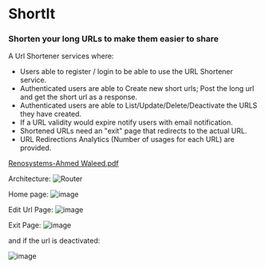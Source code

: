 # ShortIt 
### Shorten your long URLs to make them easier to share

A Url Shortener services where:
- Users able to register / login to be able to use the URL Shortener service.
- Authenticated users are able to Create new short urls; Post the long url and get the short url as
a response.
- Authenticated users are able to List/Update/Delete/Deactivate the URLS they have created.
- If a URL validity would expire notify users with email notification.
- Shortened URLs need an "exit" page that redirects to the actual URL.
- URL Redirections Analytics (Number of usages for each URL) are provided.

[Renosystems-Ahmed Waleed.pdf](https://github.com/Gon-Freks/Renosystems-Backend/files/12370575/Renosystems-Ahmed.Waleed.pdf)

Architecture:
![Router](https://github.com/Gon-Freks/Renosystems-Backend/assets/81090426/e36587f5-9f09-420b-a828-e40b9c1e8428)

Home page:
![image](https://github.com/Gon-Freks/Renosystems-Backend/assets/81090426/78a10787-3b80-4433-acf8-857ca025eae6)

Edit Url Page:
![image](https://github.com/Gon-Freks/Renosystems-Backend/assets/81090426/432f11df-6865-404a-9161-44d2ceb9a203)

Exit Page:
![image](https://github.com/Gon-Freks/Renosystems-Backend/assets/81090426/b6a9e17c-dec2-487b-b5a1-2c5037ed91de)

and if the url is deactivated:

![image](https://github.com/Gon-Freks/Renosystems-Backend/assets/81090426/260cba1f-c211-4d5b-b4c4-e619c44c6afe)
